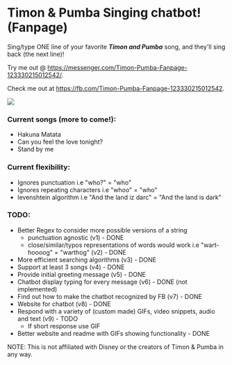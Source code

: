 # Timon & Pumba Singing chatbot! (Fanpage)


Sing/type ONE line of your favorite ***Timon and Pumba*** song, and they'll sing back (the next line)!

Try me out @ https://messenger.com/Timon-Pumba-Fanpage-123330215012542/.

Check me out at https://fb.com/Timon-Pumba-Fanpage-123330215012542.

![](https://cl.ly/1b3Z0R0O1u2U/Screen%20Recording%202017-10-28%20at%2002.41%20PM.gif)

### Current songs (more to come!):
- Hakuna Matata
- Can you feel the love tonight?
- Stand by me

### Current flexibility:
- Ignores punctuation i.e "who?" = "who"
- Ignores repeating characters i.e "whoo" = "who"
- levenshtein algorithm i.e "And the land iz darc" = "And the land is dark"

### TODO:
- Better Regex to consider more possible versions of a string
  - punctuation agnostic (v1) - DONE
  - close/similar/typos representations of words would work i.e "wart-hoooog" = "warthog" (v2) - DONE
- More efficient searching algorithms (v3) - DONE
- Support at least 3 songs (v4) - DONE
- Provide initial greeting message (v5) - DONE
- Chatbot display typing for every message (v6) - DONE (not implemented)
- Find out how to make the chatbot recognized by FB (v7) - DONE
- Website for chatbot (v8) - DONE
- Respond with a variety of (custom made) GIFs, video snippets, audio and text (v9) - TODO
  - If short response use GIF
- Better website and readme with GIFs showing functionality - DONE


NOTE: This is not affiliated with Disney or the creators of Timon & Pumba in any way.
